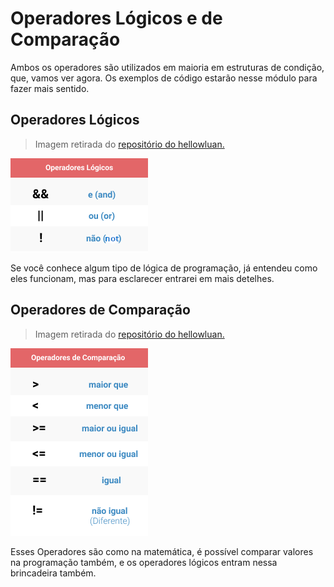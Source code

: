 <h1> Operadores Lógicos e de Comparação </h1>
Ambos os operadores são utilizados em maioria em estruturas de condição, que, vamos ver agora. Os exemplos de código estarão nesse módulo para fazer mais sentido.

<h2> Operadores Lógicos </h2>

>Imagem retirada do <a href="https://github.com/hellowluan/java-basico" target="_blank"> repositório do hellowluan.

<img src="../img/OperadoresLogicos.png"> </a>

Se você conhece algum tipo de lógica de programação, já entendeu como eles funcionam, mas para esclarecer entrarei em mais detelhes.

<h2> Operadores de Comparação </h2>

>Imagem retirada do <a href="https://github.com/hellowluan/
java-basico" target="_blank"> repositório do hellowluan.

<img src="../img/OperadoresComparacao.png"> </a>

Esses Operadores são como na matemática, é possível comparar valores na programação também, e os operadores lógicos entram nessa brincadeira também.


